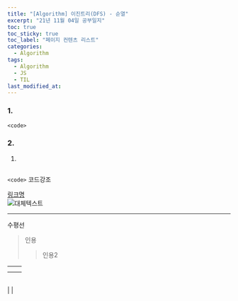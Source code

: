 ```yaml
---
title: "[Algorithm] 이진트리(DFS) - 순열"
excerpt: "21년 11월 04일 공부일지"
toc: true
toc_sticky: true
toc_label: "페이지 컨텐츠 리스트"
categories:
  - Algorithm
tags:
  - Algorithm
  - JS
  - TIL
last_modified_at:
---
```


### **1.**
`<code>`

### **2.**

1. 



```javascript
```
`<code>` 코드강조

[링크명](링크주소)    
![대체텍스트](이미지주소)

*** 
수평선

>인용
>>인용2

| | |
---|---
| | |
| | |

| | |
---|---
| 
|

<small></small>